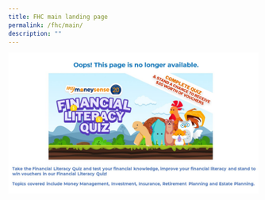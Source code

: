 ```yaml
---
title: FHC main landing page
permalink: /fhc/main/
description: ""
---
```

![MS Website message](/images/ms%20message.jpg)